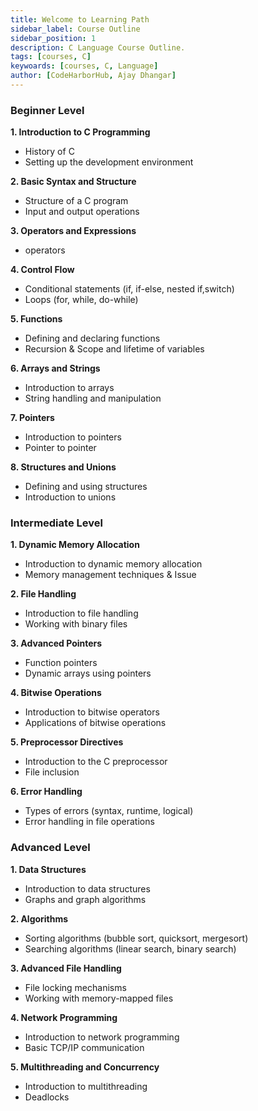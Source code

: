 ```yaml
---
title: Welcome to Learning Path
sidebar_label: Course Outline
sidebar_position: 1
description: C Language Course Outline.
tags: [courses, C]
keywoards: [courses, C, Language]
author: [CodeHarborHub, Ajay Dhangar]
---
```


### Beginner Level

**1. Introduction to C Programming**

- History of C
- Setting up the development environment

**2. Basic Syntax and Structure**

- Structure of a C program
- Input and output operations

**3. Operators and Expressions**

- operators

**4. Control Flow**

- Conditional statements (if, if-else, nested if,switch)
- Loops (for, while, do-while)

**5. Functions**

- Defining and declaring functions
- Recursion & Scope and lifetime of variables

**6. Arrays and Strings**

- Introduction to arrays
- String handling and manipulation

**7. Pointers**

- Introduction to pointers
- Pointer to pointer

**8. Structures and Unions**

- Defining and using structures
- Introduction to unions

### Intermediate Level

**1. Dynamic Memory Allocation**

- Introduction to dynamic memory allocation
- Memory management techniques & Issue

**2. File Handling**

- Introduction to file handling
- Working with binary files

**3. Advanced Pointers**

- Function pointers
- Dynamic arrays using pointers

**4. Bitwise Operations**

- Introduction to bitwise operators
- Applications of bitwise operations

**5. Preprocessor Directives**

- Introduction to the C preprocessor
- File inclusion

**6. Error Handling**

- Types of errors (syntax, runtime, logical)
- Error handling in file operations

### Advanced Level

**1. Data Structures**

- Introduction to data structures
- Graphs and graph algorithms

**2. Algorithms**

- Sorting algorithms (bubble sort, quicksort, mergesort)
- Searching algorithms (linear search, binary search)

**3. Advanced File Handling**

- File locking mechanisms
- Working with memory-mapped files

**4. Network Programming**

- Introduction to network programming
- Basic TCP/IP communication

**5. Multithreading and Concurrency**

- Introduction to multithreading
- Deadlocks
